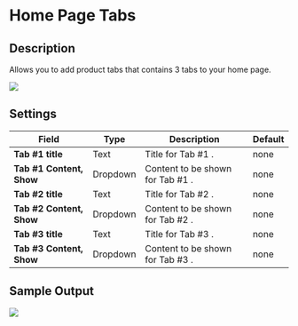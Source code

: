 #  Home Page Tabs

## Description

Allows you to add product tabs that contains 3 tabs to your home page.

![](http://transvelo.github.io/docs/mediacenter/images/vc-homePageTab-setting.png)

## Settings

| Field | Type | Description | Default
| -- | -- | -- | -- |
| **Tab #1 title** | Text |Title for Tab #1 . | none
| **Tab #1 Content, Show** | Dropdown |Content to be shown for Tab #1 .| none
| **Tab #2 title** | Text |Title for Tab #2 . | none
| **Tab #2 Content, Show** | Dropdown |Content to be shown for Tab #2 .| none
| **Tab #3 title** | Text |Title for Tab #3 . | none
| **Tab #3 Content, Show** | Dropdown |Content to be shown for Tab #3 .| none


## Sample Output

![](http://transvelo.github.io/docs/mediacenter/images/vc-homepagetab-output.png)
